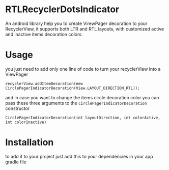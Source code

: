 # RTLRecyclerDotsIndicator
An android library help you to create VirewPager decoration to your RecyclerView, it supports both LTR and RTL layouts, with customized active and inactive items decoration colors.

# Usage 

you just need to add only one line of code to turn your recyclerView into a ViewPager

`recyclerView.addItemDecoration(new CirclePagerIndicatorDecoration(View.LAYOUT_DIRECTION_RTL));`

and in case you want to change the items circle decoration color you can pass these three arguments to the `CirclePagerIndicatorDecoration` constructor 


`CirclePagerIndicatorDecoration(int layoutDirection, int colorActive, int colorInactive)`


# Installation 

to add it to your project just add this to your dependencies in your app gradle file 
